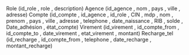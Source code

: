 Role (id_role , role , description)
Agence (id_agence , nom , pays , ville , adresse)
Compte (id_compte , id_agence , id_role , CIN , mdp , nom , prenom , pays , ville , adresse , telephone , date_naissance , RIB , solde , Date_adhésion , état_compte)
Virement (id_virement , id_compte_from , id_compte_to , date_virement , etat_virement , montant)
Recharge_tel (id_recharge , id_compte_from , telephone , date_recharge , montant_recharge)

